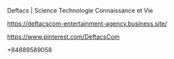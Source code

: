 Deftacs | Science Technologie Connaissance et Vie 
 
https://deftacscom-entertainment-agency.business.site/

https://www.pinterest.com/DeftacsCom



+84889589058
